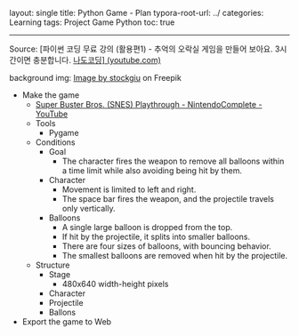 layout: single
title: Python Game - Plan 
typora-root-url: ../
categories: Learning
tags: Project  Game Python
toc: true

---

Source: [파이썬 코딩 무료 강의 (활용편1) - 추억의 오락실 게임을 만들어 보아요. 3시간이면 충분합니다. [나도코딩\] (youtube.com)](https://www.youtube.com/watch?v=Dkx8Pl6QKW0)

background img: <a href="https://www.freepik.com/free-vector/arcade-game-world-pixel-scene_4815143.htm#query=arcade-game-world-pixel-scene&position=8">Image by stockgiu</a> on Freepik

- Make the game
  - [Super Buster Bros. (SNES) Playthrough - NintendoComplete - YouTube](https://www.youtube.com/watch?v=d6rJctconM0)
  - Tools
    - Pygame
  - Conditions
    - Goal
      - The character fires the weapon to remove all balloons within a time limit while also avoiding being hit by them.
    - Character
      - Movement is limited to left and right.
      - The space bar fires the weapon, and the projectile travels only vertically.
    - Balloons
      - A single large balloon is dropped from the top.
      - If hit by the projectile, it splits into smaller balloons.
      - There are four sizes of balloons, with bouncing behavior.
      - The smallest balloons are removed when hit by the projectile.
  - Structure
    - Stage
      - 480x640 width-height pixels 
    - Character
    - Projectile
    - Ballons
- Export the game to Web



